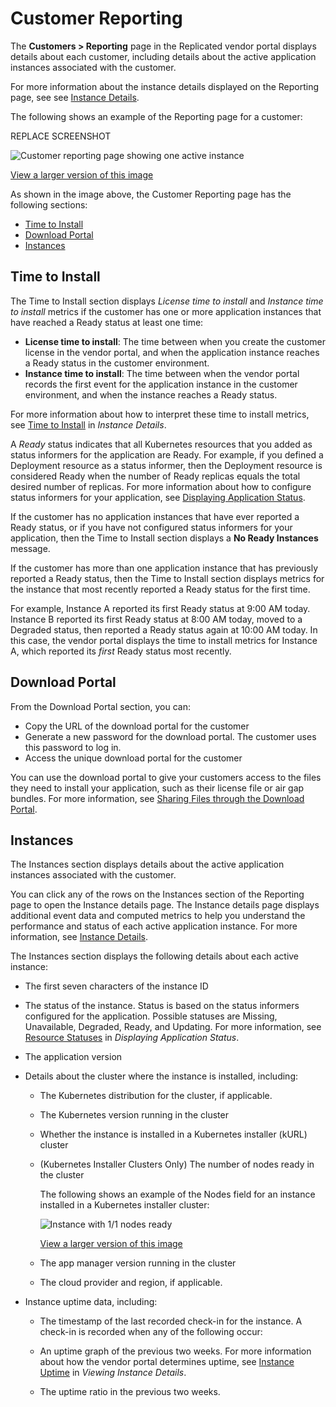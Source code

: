 # Customer Reporting

The **Customers > Reporting** page in the Replicated vendor portal displays details about each customer, including details about the active application instances associated with the customer.

For more information about the instance details displayed on the Reporting page, see see [Instance Details](instance-insights-details).

The following shows an example of the Reporting page for a customer:

REPLACE SCREENSHOT

![Customer reporting page showing one active instance](/images/customer-reporting-page.png)

[View a larger version of this image](/images/customer-reporting-page.png)

As shown in the image above, the Customer Reporting page has the following sections:
* [Time to Install](#time-to-install)
* [Download Portal](#download-portal)
* [Instances](#instances)

## Time to Install

The Time to Install section displays _License time to install_ and _Instance time to install_ metrics if the customer has one or more application instances that have reached a Ready status at least one time:

* **License time to install**: The time between when you create the customer license in the vendor portal, and when the application instance reaches a Ready status in the customer environment.
* **Instance time to install**: The time between when the vendor portal records the first event for the application instance in the customer environment, and when the instance reaches a Ready status.

For more information about how to interpret these time to install metrics, see [Time to Install](instance-insights-details#time-to-install) in _Instance Details_.

A _Ready_ status indicates that all Kubernetes resources that you added as status informers for the application are Ready. For example, if you defined a Deployment resource as a status informer, then the Deployment resource is considered Ready when the number of Ready replicas equals the total desired number of replicas. For more information about how to configure status informers for your application, see [Displaying Application Status](admin-console-display-app-status).

If the customer has no application instances that have ever reported a Ready status, or if you have not configured status informers for your application, then the Time to Install section displays a **No Ready Instances** message.

If the customer has more than one application instance that has previously reported a Ready status, then the Time to Install section displays metrics for the instance that most recently reported a Ready status for the first time.

For example, Instance A reported its first Ready status at 9:00 AM today. Instance B reported its first Ready status at 8:00 AM today, moved to a Degraded status, then reported a Ready status again at 10:00 AM today. In this case, the vendor portal displays the time to install metrics for Instance A, which reported its _first_ Ready status most recently.

## Download Portal

From the Download Portal section, you can:
* Copy the URL of the download portal for the customer
* Generate a new password for the download portal. The customer uses this password to log in.
* Access the unique download portal for the customer

You can use the download portal to give your customers access to the files they need to install your application, such as their license file or air gap bundles. For more information, see [Sharing Files through the Download Portal](releases-sharing-license-install-script#download-portal).

## Instances

The Instances section displays details about the active application instances associated with the customer.

You can click any of the rows on the Instances section of the Reporting page to open the Instance details page. The Instance details page displays additional event data and computed metrics to help you understand the performance and status of each active application instance. For more information, see [Instance Details](instance-insights-details).

The Instances section displays the following details about each active instance:

* The first seven characters of the instance ID

* The status of the instance. Status is based on the status informers configured for the application. Possible statuses are Missing, Unavailable, Degraded, Ready, and Updating. For more information, see [Resource Statuses](admin-console-display-app-status#resource-statuses) in _Displaying Application Status_. 

* The application version

* Details about the cluster where the instance is installed, including:

   * The Kubernetes distribution for the cluster, if applicable.
   * The Kubernetes version running in the cluster
   * Whether the instance is installed in a Kubernetes installer (kURL) cluster
   * (Kubernetes Installer Clusters Only) The number of nodes ready in the cluster

     The following shows an example of the Nodes field for an instance installed in a Kubernetes installer cluster:
     
     ![Instance with 1/1 nodes ready](/images/kurl-instance-row.png)

     [View a larger version of this image](/images/kurl-instance-row.png)

   * The app manager version running in the cluster
   * The cloud provider and region, if applicable.

* Instance uptime data, including:

   * The timestamp of the last recorded check-in for the instance. A check-in is recorded when any of the following occur:
   
      <AppCheckin/>

   * An uptime graph of the previous two weeks. For more information about how the vendor portal determines uptime, see [Instance Uptime](https://docs.replicated.com/vendor/instance-insights-details#instance-uptime) in _Viewing Instance Details_.
   * The uptime ratio in the previous two weeks.